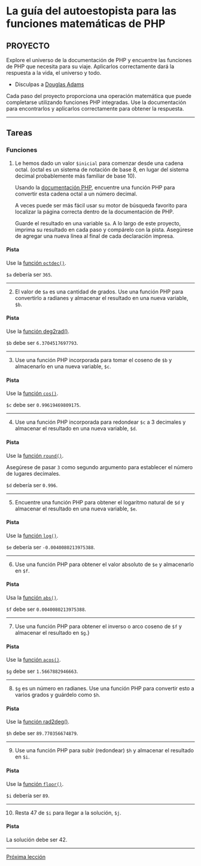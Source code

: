 # La guía del autoestopista para las funciones matemáticas de PHP

## PROYECTO
Explore el universo de la documentación de PHP y encuentre las funciones de PHP que necesita para su viaje. Aplicarlos correctamente dará la respuesta a la vida, el universo y todo.

+ Disculpas a [Douglas Adams](https://en.wikipedia.org/wiki/The_Hitchhiker%27s_Guide_to_the_Galaxy)

Cada paso del proyecto proporciona una operación matemática que puede completarse utilizando funciones PHP integradas. Use la documentación para encontrarlos y aplicarlos correctamente para obtener la respuesta.

----
## Tareas
### Funciones
1. Le hemos dado un valor `$inicial` para comenzar desde una cadena octal. (octal es un sistema de notación de base 8, en lugar del sistema decimal probablemente más familiar de base 10).

    Usando la [documentación PHP](https://www.php.net/docs.php), encuentre una función PHP para convertir esta cadena octal a un número decimal.

    A veces puede ser más fácil usar su motor de búsqueda favorito para localizar la página correcta dentro de la documentación de PHP.

    Guarde el resultado en una variable `$a`. A lo largo de este proyecto, imprima su resultado en cada paso y compárelo con la pista. Asegúrese de agregar una nueva línea al final de cada declaración impresa.

#### Pista
Use la [función `octdec()`](https://www.php.net/manual/en/function.octdec.php).

`$a` debería ser `365`.

----

2. El valor de `$a` es una cantidad de grados. Use una función PHP para convertirlo a radianes y almacenar el resultado en una nueva variable, `$b`.

#### Pista
Use la [función deg2rad()](https://www.php.net/manual/en/function.deg2rad.php).

`$b` debe ser `6.3704517697793`.

----

3. Use una función PHP incorporada para tomar el coseno de `$b` y almacenarlo en una nueva variable, `$c`.

#### Pista 
Use la [función `cos()`](https://www.php.net/manual/en/function.cos.php).

`$c` debe ser `0.99619469809175`.

----

4. Use una función PHP incorporada para redondear `$c` a 3 decimales y almacenar el resultado en una nueva variable, `$d`.

#### Pista
Use la [función `round()`](https://www.php.net/manual/en/function.round.php).

Asegúrese de pasar `3` como segundo argumento para establecer el número de lugares decimales.

`$d` debería ser `0.996`.

----

5. Encuentre una función PHP para obtener el logaritmo natural de `$d` y almacenar el resultado en una nueva variable, `$e`.

#### Pista
Use la [función `log()`](https://www.php.net/manual/en/function.log.php).

`$e` debería ser `-0.0040080213975388`.

----

6. Use una función PHP para obtener el valor absoluto de `$e` y almacenarlo en `$f`.

#### Pista
Usa la [función `abs()`](https://www.php.net/manual/en/function.abs.php).

`$f` debe ser `0.0040080213975388`.

----

7. Use una función PHP para obtener el inverso o arco coseno de `$f` y almacenar el resultado en `$g`.}

#### Pista
Use la [función `acos()`](https://www.php.net/manual/en/function.acos.php).

`$g` debe ser `1.5667882946663`.

----

8. `$g` es un número en radianes. Use una función PHP para convertir esto a varios grados y guárdelo como `$h`.

#### Pista
Use la [función rad2deg()](https://www.php.net/manual/en/function.rad2deg.php).

`$h` debe ser `89.770356674879`.

----

9. Use una función PHP para subir (redondear) `$h` y almacenar el resultado en `$i`.

#### Pista 
Use la [función `floor()`](https://www.php.net/manual/en/function.floor.php).

`$i` debería ser `89`.

----

10. Resta 47 de `$i` para llegar a la solución, `$j`.

#### Pista 
La solución debe ser 42.

----
[Próxima lección](https://github.com/sebastiantorres86/curso-php/blob/master/matrices-ordenadas.md)
